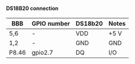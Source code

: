 #### DS18B20 connection

|   BBB       | GPIO number  |   DS18b20   | Notes        |
|-------------|--------------|-------------|--------------|
| 5,6         | -            |  VDD        | +5 V         |
| 1,2         | -            |  GND        | GND          |
| P8.46       | gpio2.7      |  DQ         | I/O          |

